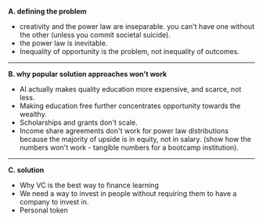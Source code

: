
**A. defining the problem**
- creativity and the power law are inseparable. you can't have one without the other (unless you commit societal suicide).
- the power law is inevitable.
- Inequality of opportunity is the problem, not inequality of outcomes.

---

**B. why popular solution approaches won't work**
- AI actually makes quality education more expensive, and scarce, not less.
- Making education free further concentrates opportunity towards the wealthy.
- Scholarships and grants don't scale.
- Income share agreements don't work for power law distributions because the majority of upside is in equity, not in salary. (show how the numbers won't work - tangible numbers for a bootcamp institution).

---

**C. solution**
- Why VC is the best way to finance learning
- We need a way to invest in people without requiring them to have a company to invest in.
- Personal token